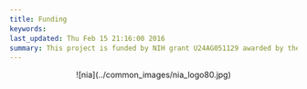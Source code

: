 ```yaml
---
title: Funding
keywords: 
last_updated: Thu Feb 15 21:16:00 2016
summary: This project is funded by NIH grant U24AG051129 awarded by the National Intitute on Aging (NIA).
---
```


<center> ![nia](../common_images/nia_logo80.jpg) </center>



